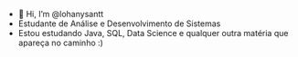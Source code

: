 - 👋 Hi, I’m @lohanysantt
- Estudante de Análise e Desenvolvimento de Sistemas
- Estou estudando Java, SQL, Data Science e qualquer outra matéria que apareça no caminho :)
